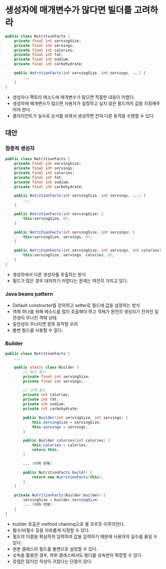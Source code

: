 # 생성자에 매개변수가 많다면 빌더를 고려하라

```java
public class NutritionFacts {
    private final int servingSize;
    private final int servings;
    private final int calories;
    private final int fat;
    private final int sodium;
    private final int carbohydrate;

    public NutritionFacts(int servingSize, int servings, ...) {
        ...
    }
}
```

- 생성자나 팩토리 메소드에 매개변수가 많으면 적절한 대응이 어렵다.
- 생성자에 매개변수가 많으면 사용자가 설정하고 싶지 않은 필드까지 값을 지정해주어야 한다.
- 클라이언트가 실수로 순서를 바꿔서 생성하면 전혀 다른 동작을 수행할 수 있다.

## 대안

### 점층적 생성자

```java
public class NutritionFacts {
    private final int servingSize;
    private final int servings;
    private final int calories;
    private final int fat;
    private final int sodium;
    private final int carbohydrate;

    public NutritionFacts(int servingSize, int servings, ...) {
        ...
    }

    public NutritionFacts(int servingSize) {
        this(servingSize, 0);
    }

    public NutritionFacts(int servingSize, int servings) {
        this(servingSize, servings, 0);
    }

    public NutritionFacts(int servingSize, int servings, int calories) {
        this(servingSize, servings, calories, 0);
    }
}
```

- 생성자에서 다른 생성자를 호출하는 방식
- 필드가 많은 경우 대처하기 어렵다는 문제는 여전히 가지고 있다.

### Java beans pattern

- Default constructor를 정의하고 setter로 필드에 값을 설정하는 방식
- 객체 하나를 위해 메소드를 많이 호출해야 하고 객체가 완전히 생성되기 전까진 일관성이 무너진 객체 상태
- 일관성이 무너지면 잘못 동작할 우려
- 불변 필드를 사용할 수 없다.

### Builder

```java
public class NutritionFacts {
    ...

    public static class Builder {
        // 필수 필드
        private final int servingSize;
        private final int servings;

        // 선택 필드
        private int calories;
        private int fat;
        private int sodium;
        private int carbohydrate;

        public Builder(int servingSize, int servings) {
            this.servingSize = servingSize;
            this.servings = servings;
        }

        public Builder calories(int calories) {
            this.calories = calories;
            return this;
        }

        ... (이하 반복)

        public NutritionFacts build() {
            return new NutritionFacts(this);
        }
    }

    private NutritionFacts(Builder builder) {
        servingSize = builder.servingSize;
        ... (이하 반복)
    }
}
```

- builder 호출은 method chaining으로 물 흐르듯 이루어진다.
- 필수/비필수 등을 자유롭게 지정할 수 있다.
- 필드의 이름을 확실하게 입력하여 값을 입력하기 때문에 사용자의 실수를 줄일 수 있다.
- 원본 클래스의 필드를 불변으로 설정할 수 있다.
- 상속을 활용한 경우, 하위 클래스에서도 빌더를 상속받아 확장할 수 있다.
- 장점은 많지만 작성이 귀찮다는 단점이 있다.
